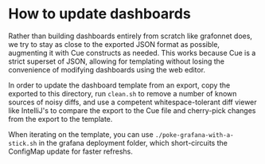 # How to update dashboards

Rather than building dashboards entirely from scratch like grafonnet does, we try to stay as close to the exported JSON
format as possible, augmenting it with Cue constructs as needed. This works because Cue is a strict superset of JSON,
allowing for templating without losing the convenience of modifying dashboards using the web editor.

In order to update the dashboard template from an export, copy the exported to this directory, run `clean.sh` to remove
a number of known sources of noisy diffs, and use a competent whitespace-tolerant diff viewer like IntelliJ's to compare
the export to the Cue file and cherry-pick changes from the export to the template.

When iterating on the template, you can use `./poke-grafana-with-a-stick.sh` in the grafana deployment folder, which
short-circuits the ConfigMap update for faster refreshs.
